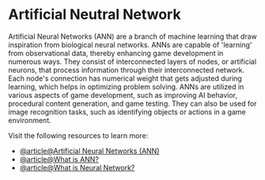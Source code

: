 # Artificial Neutral Network

Artificial Neural Networks (ANN) are a branch of machine learning that draw inspiration from biological neural networks. ANNs are capable of 'learning' from observational data, thereby enhancing game development in numerous ways. They consist of interconnected layers of nodes, or artificial neurons, that process information through their interconnected network. Each node's connection has numerical weight that gets adjusted during learning, which helps in optimizing problem solving. ANNs are utilized in various aspects of game development, such as improving AI behavior, procedural content generation, and game testing. They can also be used for image recognition tasks, such as identifying objects or actions in a game environment.

Visit the following resources to learn more:

- [@article@Artificial Neural Networks (ANN)](https://www.geeksforgeeks.org/artificial-neural-networks-and-its-applications/)
- [@article@What is ANN?](https://www.coursera.org/articles/artificial-neural-network)
- [@article@What is Neural Network?](https://www.ibm.com/topics/neural-networks)
